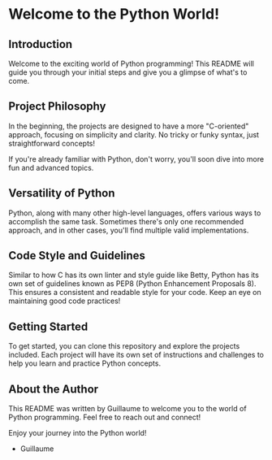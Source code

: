 # Welcome to the Python World!

## Introduction

Welcome to the exciting world of Python programming! This README will guide you through your initial steps and give you a glimpse of what's to come.

## Project Philosophy

In the beginning, the projects are designed to have a more "C-oriented" approach, focusing on simplicity and clarity. No tricky or funky syntax, just straightforward concepts!

If you're already familiar with Python, don't worry, you'll soon dive into more fun and advanced topics.

## Versatility of Python

Python, along with many other high-level languages, offers various ways to accomplish the same task. Sometimes there's only one recommended approach, and in other cases, you'll find multiple valid implementations.

## Code Style and Guidelines

Similar to how C has its own linter and style guide like Betty, Python has its own set of guidelines known as PEP8 (Python Enhancement Proposals 8). This ensures a consistent and readable style for your code. Keep an eye on maintaining good code practices!

## Getting Started

To get started, you can clone this repository and explore the projects included. Each project will have its own set of instructions and challenges to help you learn and practice Python concepts.

## About the Author

This README was written by Guillaume to welcome you to the world of Python programming. Feel free to reach out and connect!

Enjoy your journey into the Python world!

- Guillaume
